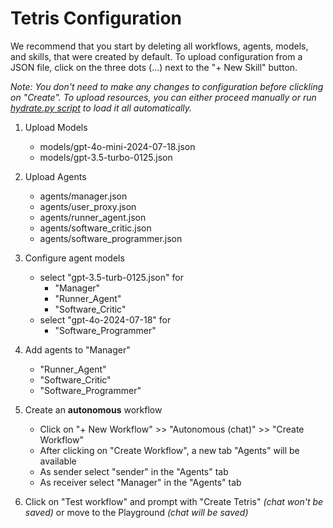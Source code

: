 # Tetris Configuration

We recommend that you start by deleting all workflows, agents, models, and skills, that were created by default. To upload configuration from a JSON file, click on the three dots (...) next to the "+ New Skill" button. 

*Note: You don't need to make any changes to configuration before clickling on "Create". To upload resources, you can either proceed manually or run [hydrate.py script](../scripts/hydrate.py) to load it all automatically.*

1. Upload Models
    - models/gpt-4o-mini-2024-07-18.json
    - models/gpt-3.5-turbo-0125.json

2. Upload Agents
    - agents/manager.json
    - agents/user_proxy.json
    - agents/runner_agent.json
    - agents/software_critic.json
    - agents/software_programmer.json

3. Configure agent models
    - select "gpt-3.5-turb-0125.json" for
        * "Manager"
        * "Runner_Agent"
        * "Software_Critic"
    - select "gpt-4o-2024-07-18" for
        * "Software_Programmer"

4. Add agents to "Manager"
    - "Runner_Agent"
    - "Software_Critic"
    - "Software_Programmer"

5. Create an **autonomous** workflow
    - Click on "+ New Workflow" >> "Autonomous (chat)" >> "Create Workflow"
    - After clicking on "Create Workflow", a new tab "Agents" will be available
    - As sender select "sender" in the "Agents" tab
    - As receiver select "Manager" in the "Agents" tab
    
6. Click on "Test workflow" and prompt with "Create Tetris" *(chat won't be saved)* or move to the Playground *(chat will be saved)*
